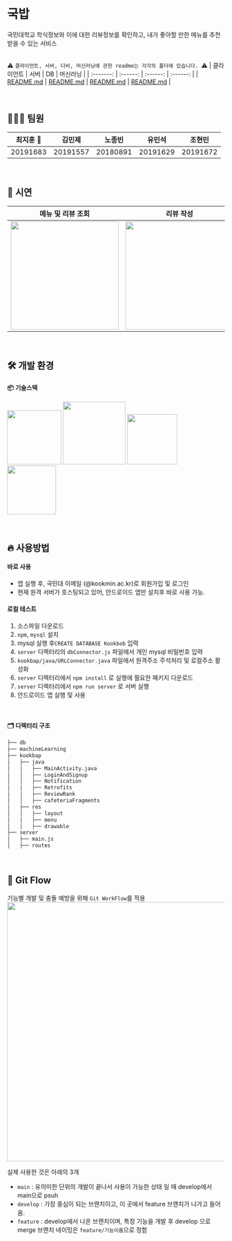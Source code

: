# 국밥

국민대학교 학식정보와 이에 대한 리뷰정보를 확인하고, 내가 좋아할 만한 메뉴를 추천받을 수 있는 서비스
<br>
<br>

⚠️ `클라이언트, 서버, 디비, 머신러닝에 관한 readme는 각각의 폴더에 있습니다. `⚠️
| 클라이언트 | 서버 | DB | 머신러닝 |
| :-------: | :------: | :------: | :------: |
| [README.md](https://github.com/ji-hunc/kookbap/tree/main/kookbap) | [README.md](https://github.com/ji-hunc/kookbap/tree/main/server) | [README.md](https://github.com/ji-hunc/kookbap/tree/main/db) | [README.md](https://github.com/ji-hunc/kookbap/tree/main/machineLearning) |

</br>

## 👩🏻‍💻 팀원

| 최지훈 👑 |  김민제  |  노종빈  |  유민석  |  조현민  |
| :-------: | :------: | :------: | :------: | :------: |
| 20191683  | 20191557 | 20180891 | 20191629 | 20191672 |

</br>

## 🎥 시연

| 메뉴 및 리뷰 조회                                                                                                                |                                                            리뷰 작성                                                            | 리뷰 수정 및 삭제                                                                                                                | 리뷰 검색                                                                                                                        |
| -------------------------------------------------------------------------------------------------------------------------------- | :-----------------------------------------------------------------------------------------------------------------------------: | -------------------------------------------------------------------------------------------------------------------------------- | -------------------------------------------------------------------------------------------------------------------------------- |
| <img src = "https://user-images.githubusercontent.com/52407470/205451046-d8e8c297-a9bb-4eaa-b02b-6eca8237f048.gif" width ="250"> | <img src ="https://user-images.githubusercontent.com/52407470/205451046-d8e8c297-a9bb-4eaa-b02b-6eca8237f048.gif" width ="250"> | <img src = "https://user-images.githubusercontent.com/52407470/205451046-d8e8c297-a9bb-4eaa-b02b-6eca8237f048.gif" width ="250"> | <img src = "https://user-images.githubusercontent.com/52407470/205451046-d8e8c297-a9bb-4eaa-b02b-6eca8237f048.gif" width ="250"> |

</br>

## 🛠 개발 환경

#### 📦 기술스택

<img width="125" src="https://img.shields.io/badge/android%20API-31-brightgreen"> <img width="145" src="https://img.shields.io/badge/android%20SDK-12.0-green"> <img width="116" src="https://img.shields.io/badge/node-18.12.0-yellow"> <img width="113" src="https://img.shields.io/badge/mysql-8.0.31-blue">

</br>

## 🔥 사용방법

#### 바로 사용

-   앱 실행 후, 국민대 이메일 (@kookmin.ac.kr)로 회원가입 및 로그인
-   현재 원격 서버가 호스팅되고 있어, 안드로이드 앱만 설치후 바로 사용 가능.

#### 로컬 테스트

1. 소스파일 다운로드
2. `npm`, `mysql` 설치
3. mysql 실행 후`CREATE DATABASE Kookbob` 입력
4. `server` 디렉터리의 `dbConnector.js` 파일에서 개인 mysql 비밀번호 입력
5. `kookbap/java/URLConnector.java` 파일에서 원격주소 주석처리 및 로컬주소 활성화
6. `server` 디렉터리에서 `npm install` 로 실행에 필요한 패키지 다운로드
7. `server` 디렉터리에서 `npm run server` 로 서버 실행
8. 안드로이드 앱 실행 및 사용

</br>

#### 🗂 디렉터리 구조

```bash
├── db
├── machineLearning
├── kookbap
│   ├── java
│   │   ├── MainActivity.java
│   │   ├── LoginAndSignup
│   │   ├── Notification
│   │   ├── Retrofits
│   │   ├── ReviewRank
│   │   ├── cafeteriaFragments
│   ├── res
│   │   ├── layout
│   │   ├── menu
│   │   ├── drawable
├── server
│   ├── main.js
│   ├── routes

```

</br>

## 🔀 Git Flow

기능별 개발 및 충돌 예방을 위해 `Git WorkFlow`를 적용
<img width="600" src="https://user-images.githubusercontent.com/52407470/205478151-992575f7-3018-473a-83fc-f75dc43495f8.png">

실제 사용한 것은 아래의 3개

-   `main` : 유의미한 단위의 개발이 끝나서 사용이 가능한 상태 일 때 develop에서 main으로 psuh
-   `develop` : 가장 중심이 되는 브랜치이고, 이 곳에서 feature 브랜치가 나가고 들어옴.
-   `feature` : develop에서 나온 브랜치이며, 특정 기능을 개발 후 develop 으로 merge 브랜치 네이밍은 `feature/기능이름`으로 정함
    </br>
